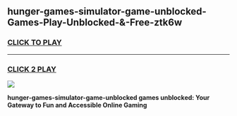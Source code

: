 
## hunger-games-simulator-game-unblocked-Games-Play-Unblocked-&-Free-ztk6w
<h3>
<a href="https://premium76.site?title=hunger-games-simulator-game-unblocked&ref=24A">CLICK TO PLAY</a></h3>
<hr>

<h3>
<a href="https://premium76.site?title=hunger-games-simulator-game-unblocked&ref=24A">CLICK 2 PLAY</a>
  
</h3>

<a href="https://premium76.site?title=hunger-games-simulator-game-unblocked&ref=24A"><img src="https://clearcache.store/games.png"></a>


**hunger-games-simulator-game-unblocked games unblocked: Your Gateway to Fun and Accessible Online Gaming**
